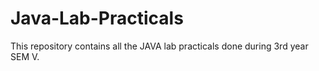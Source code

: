 # Java-Lab-Practicals

This repository contains all the JAVA lab practicals done during 3rd year SEM V. <br>
